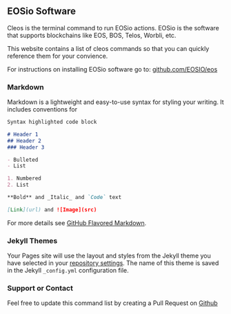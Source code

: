 ## EOSio Software

Cleos is the terminal command to run EOSio actions. EOSio is the software that supports blockchains like EOS, BOS, Telos, Worbli, etc.

This website contains a list of cleos commands so that you can quickly reference them for your convience. 

For instructions on installing EOSio software go to: [github.com/EOSIO/eos](https://github.com/EOSIO/eos)

### Markdown

Markdown is a lightweight and easy-to-use syntax for styling your writing. It includes conventions for

```markdown
Syntax highlighted code block

# Header 1
## Header 2
### Header 3

- Bulleted
- List

1. Numbered
2. List

**Bold** and _Italic_ and `Code` text

[Link](url) and ![Image](src)
```

For more details see [GitHub Flavored Markdown](https://guides.github.com/features/mastering-markdown/).

### Jekyll Themes

Your Pages site will use the layout and styles from the Jekyll theme you have selected in your [repository settings](https://github.com/PixelNoob/cleos/settings). The name of this theme is saved in the Jekyll `_config.yml` configuration file.

### Support or Contact

Feel free to update this command list by creating a Pull Request on [Github](https://github.com/PixelNoob/cleos/)
